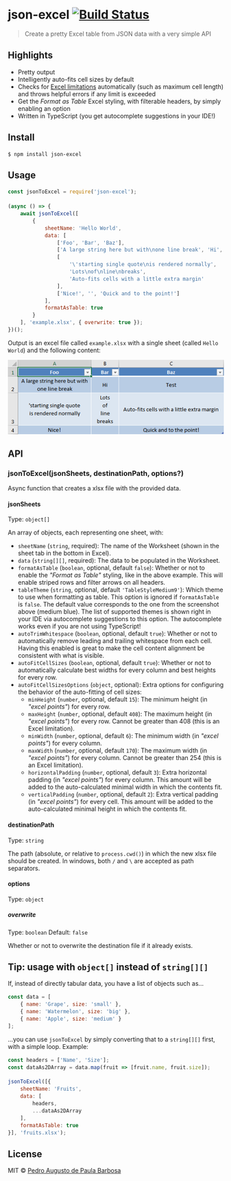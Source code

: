 # json-excel [![Build Status](https://travis-ci.com/papb/json-excel.svg?branch=master)](https://travis-ci.com/papb/json-excel)

> Create a pretty Excel table from JSON data with a very simple API


## Highlights

* Pretty output
* Intelligently auto-fits cell sizes by default
* Checks for [Excel limitations](https://support.microsoft.com/en-ie/office/excel-specifications-and-limits-1672b34d-7043-467e-8e27-269d656771c3) automatically (such as maximum cell length) and throws helpful errors if any limit is exceeded
* Get the *Format as Table* Excel styling, with filterable headers, by simply enabling an option
* Written in TypeScript (you get autocomplete suggestions in your IDE!)


## Install

```
$ npm install json-excel
```


## Usage

```js
const jsonToExcel = require('json-excel');

(async () => {
	await jsonToExcel([
		{
			sheetName: 'Hello World',
			data: [
				['Foo', 'Bar', 'Baz'],
				['A large string here but with\none line break', 'Hi', 'Test'],
				[
					'\'starting single quote\nis rendered normally',
					'Lots\nof\nline\nbreaks',
					'Auto-fits cells with a little extra margin'
				],
				['Nice!', '', 'Quick and to the point!']
			],
			formatAsTable: true
		}
	], 'example.xlsx', { overwrite: true });
})();
```

Output is an excel file called `example.xlsx` with a single sheet (called `Hello World`) and the following content:

![](readme-example.png)


## API

<!-- Ensure this part is consistent with ./types.ts and ./defaults.ts -->

### jsonToExcel(jsonSheets, destinationPath, options?)

Async function that creates a xlsx file with the provided data.

#### jsonSheets

Type: `object[]`

An array of objects, each representing one sheet, with:

* `sheetName` (`string`, required): The name of the Worksheet (shown in the sheet tab in the bottom in Excel).
* `data` (`string[][]`, required): The data to be populated in the Worksheet.
* `formatAsTable` (`boolean`, optional, default `false`): Whether or not to enable the *"Format as Table"* styling, like in the above example. This will enable striped rows and filter arrows on all headers.
* `tableTheme` (`string`, optional, default `'TableStyleMedium9'`): Which theme to use when formatting as table. This option is ignored if `formatAsTable` is `false`. The default value corresponds to the one from the screenshot above (medium blue). The list of supported themes is shown right in your IDE via autocomplete suggestions to this option. The autocomplete works even if you are not using TypeScript!
* `autoTrimWhitespace` (`boolean`, optional, default `true`): Whether or not to automatically remove leading and trailing whitespace from each cell. Having this enabled is great to make the cell content alignment be consistent with what is visible.
* `autoFitCellSizes` (`boolean`, optional, default `true`): Whether or not to automatically calculate best widths for every column and best heights for every row.
* `autoFitCellSizesOptions` (`object`, optional): Extra options for configuring the behavior of the auto-fitting of cell sizes:
	* `minHeight` (`number`, optional, default `15`): The minimum height (in *"excel points"*) for every row.
	* `maxHeight` (`number`, optional, default `408`): The maximum height (in *"excel points"*) for every row. Cannot be greater than 408 (this is an Excel limitation).
	* `minWidth` (`number`, optional, default `6`): The minimum width (in *"excel points"*) for every column.
	* `maxWidth` (`number`, optional, default `170`): The maximum width (in *"excel points"*) for every column. Cannot be greater than 254 (this is an Excel limitation).
	* `horizontalPadding` (`number`, optional, default `3`): Extra horizontal padding (in *"excel points"*) for every column. This amount will be added to the auto-calculated minimal width in which the contents fit.
	* `verticalPadding` (`number`, optional, default `2`): Extra vertical padding (in *"excel points"*) for every cell. This amount will be added to the auto-calculated minimal height in which the contents fit.

#### destinationPath

Type: `string`

The path (absolute, or relative to `process.cwd()`) in which the new xlsx file should be created. In windows, both `/` and `\` are accepted as path separators.

#### options

Type: `object`

##### overwrite

Type: `boolean`
Default: `false`

Whether or not to overwrite the destination file if it already exists.


## Tip: usage with `object[]` instead of `string[][]`

If, instead of directly tabular data, you have a list of objects such as...

```js
const data = [
	{ name: 'Grape', size: 'small' },
	{ name: 'Watermelon', size: 'big' },
	{ name: 'Apple', size: 'medium' }
];
```

...you can use `jsonToExcel` by simply converting that to a `string[][]` first, with a simple loop. Example:

```js
const headers = ['Name', 'Size'];
const dataAs2DArray = data.map(fruit => [fruit.name, fruit.size]);

jsonToExcel([{
	sheetName: 'Fruits',
	data: [
		headers,
		...dataAs2DArray
	],
	formatAsTable: true
}], 'fruits.xlsx');
```


## License

MIT © [Pedro Augusto de Paula Barbosa](https://github.com/papb)
